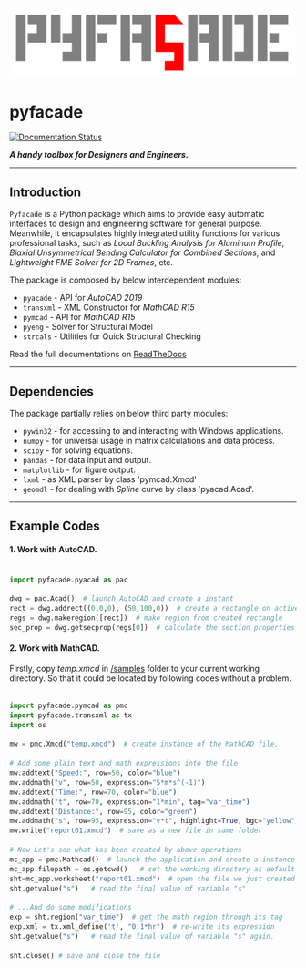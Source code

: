 ![logo](docs/source/title_logo.png)

# pyfacade
[![Documentation Status](https://readthedocs.org/projects/pyfacade/badge/?version=latest)](https://pyfacade.readthedocs.io/en/latest/?badge=latest)

_**A handy toolbox for Designers and Engineers.**_

--------
## Introduction

`Pyfacade` is a Python package which aims to provide easy automatic interfaces to design and engineering software for general
purpose. Meanwhile, it encapsulates highly integrated utility functions for various professional tasks, such as *Local Buckling Analysis for
Aluminum Profile*, *Biaxial Unsymmetrical Bending Calculator for Combined Sections*, and *Lightweight FME Solver for 2D Frames*, etc.


The package is composed by below interdependent modules:

* `pyacade`  - API for _AutoCAD 2019_
* `transxml`  - XML Constructor for _MathCAD R15_
* `pymcad` - API for _MathCAD R15_
* `pyeng` - Solver for Structural Model
* `strcals` - Utilities for Quick Structural Checking


Read the full documentations on [ReadTheDocs](https://pyfacade.readthedocs.io/en/latest/)

-------
## Dependencies

The package partially relies on below third party modules:

* `pywin32` - for accessing to and interacting with Windows applications.
* `numpy` - for universal usage in matrix calculations and data process.
* `scipy` - for solving equations.
* `pandas` - for data input and output.
* `matplotlib` - for figure output.
* `lxml` - as XML parser by class 'pymcad.Xmcd'
* `geomdl` - for dealing with *Spline* curve by class 'pyacad.Acad'.


-------
## Example Codes

#### 1. Work with AutoCAD.
   
```python

import pyfacade.pyacad as pac
 
dwg = pac.Acad()  # launch AutoCAD and create a instant
rect = dwg.addrect((0,0,0), (50,100,0))  # create a rectangle on active drawing
regs = dwg.makeregion([rect])  # make region from created rectangle
sec_prop = dwg.getsecprop(regs[0])  # calculate the section properties of created rectangle

```

#### 2. Work with MathCAD.

Firstly, copy *temp.xmcd* in [/samples](https://github.com/Nulsaga/pyfacade/tree/main/samples) folder to your current working directory.
So that it could be located by following codes without a problem. 

```python

import pyfacade.pymcad as pmc
import pyfacade.transxml as tx
import os

mw = pmc.Xmcd("temp.xmcd")  # create instance of the MathCAD file.

# Add some plain text and math expressions into the file
mw.addtext("Speed:", row=50, color="blue")
mw.addmath("v", row=50, expression="5*m*s^(-1)")
mw.addtext("Time:", row=70, color="blue")
mw.addmath("t", row=70, expression="1*min", tag="var_time")
mw.addtext("Distance:", row=95, color="green")
mw.addmath("s", row=95, expression="v*t", highlight=True, bgc="yellow", evaluate=True, unit="m")
mw.write("report01.xmcd")  # save as a new file in same folder

# Now Let's see what has been created by above operations
mc_app = pmc.Mathcad()  # launch the application and create a instance
mc_app.filepath = os.getcwd()   # set the working directory as default file path
sht=mc_app.worksheet("report01.xmcd")  # open the file we just created
sht.getvalue("s")   # read the final value of variable "s"

# ...And do some modifications
exp = sht.region("var_time")  # get the math region through its tag
exp.xml = tx.xml_define('t', "0.1*hr")  # re-write its expression
sht.getvalue("s")   # read the final value of variable "s" again.

sht.close() # save and close the file

```


